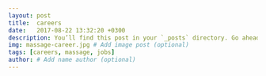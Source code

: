 ```yaml
---
layout: post
title:  careers
date:   2017-08-22 13:32:20 +0300
description: You’ll find this post in your `_posts` directory. Go ahead and edit it and re-build the site to see your changes. # Add post description (optional)
img: massage-career.jpg # Add image post (optional)
tags: [careers, massage, jobs]
author: # Add name author (optional)
---
```

